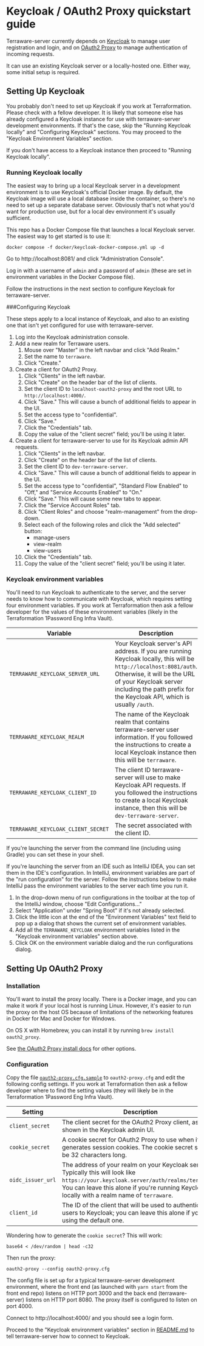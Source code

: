 # Keycloak / OAuth2 Proxy quickstart guide

Terraware-server currently depends on [Keycloak](https://keycloak.org/) to manage user registration and login, and on [OAuth2 Proxy](https://oauth2-proxy.github.io/oauth2-proxy/) to manage authentication of incoming requests.

It can use an existing Keycloak server or a locally-hosted one. Either way, some initial setup is required.

## Setting Up Keycloak

You probably don't need to set up Keycloak if you work at Terraformation. Please check with a fellow developer. It is likely that someone else has already configured a Keycloak instance for use with terraware-server development environments. If that's the case, skip the "Running Keycloak locally" and "Configuring Keycloak" sections. You may proceed to the "Keycloak Environment Variables" section.

If you don't have access to a Keycloak instance then proceed to "Running Keycloak locally".
### Running Keycloak locally

The easiest way to bring up a local Keycloak server in a development environment is to use Keycloak's official Docker image. By default, the Keycloak image will use a local database inside the container, so there's no need to set up a separate database server. Obviously that's not what you'd want for production use, but for a local dev environment it's usually sufficient.

This repo has a Docker Compose file that launches a local Keycloak server. The easiest way to get started is to use it:

```shell
docker compose -f docker/keycloak-docker-compose.yml up -d
```

Go to http://localhost:8081/ and click "Administration Console".

Log in with a username of `admin` and a password of `admin` (these are set in environment variables in the Docker Compose file).

Follow the instructions in the next section to configure Keycloak for terraware-server.

###Configuring Keycloak

These steps apply to a local instance of Keycloak, and also to an existing one that isn't yet configured for use with terraware-server.

1. Log into the Keycloak administration console.
2. Add a new realm for Terraware users.
   1. Mouse over "Master" in the left navbar and click "Add Realm."
   2. Set the name to `terraware`.
   3. Click "Create."
3. Create a client for OAuth2 Proxy.
   1. Click "Clients" in the left navbar.
   2. Click "Create" on the header bar of the list of clients.
   3. Set the client ID to `localhost-oauth2-proxy` and the root URL to `http://localhost:4000/`.
   4. Click "Save." This will cause a bunch of additional fields to appear in the UI.
   5. Set the access type to "confidential".
   6. Click "Save."
   7. Click the "Credentials" tab.
   8. Copy the value of the "client secret" field; you'll be using it later.
4. Create a client for terraware-server to use for its Keycloak admin API requests.
   1. Click "Clients" in the left navbar.
   2. Click "Create" on the header bar of the list of clients.
   3. Set the client ID to `dev-terraware-server`.
   4. Click "Save." This will cause a bunch of additional fields to appear in the UI.
   5. Set the access type to "confidential", "Standard Flow Enabled" to "Off," and "Service Accounts Enabled" to "On."
   6. Click "Save." This will cause some new tabs to appear.
   7. Click the "Service Account Roles" tab.
   8. Click "Client Roles" and choose "realm-management" from the drop-down.
   9. Select each of the following roles and click the "Add selected" button:
      - manage-users
      - view-realm
      - view-users
   10. Click the "Credentials" tab.
   11. Copy the value of the "client secret" field; you'll be using it later.


### Keycloak environment variables

You'll need to run Keycloak to authenticate to the server, and the server needs to know how to communicate with Keycloak, which requires setting four environment variables. If you work at Terraformation then ask a fellow developer for the values of these environment variables (likely in the Terraformation 1Password Eng Infra Vault).

| Variable | Description
| --- | ---
|`TERRAWARE_KEYCLOAK_SERVER_URL` | Your Keycloak server's API address. If you are running Keycloak locally, this will be `http://localhost:8081/auth`. Otherwise, it will be the URL of your Keycloak server including the path prefix for the Keycloak API, which is usually `/auth`.
|`TERRAWARE_KEYCLOAK_REALM` | The name of the Keycloak realm that contains terraware-server user information. If you followed the instructions to create a local Keycloak instance then this will be `terraware`.
|`TERRAWARE_KEYCLOAK_CLIENT_ID` | The client ID terraware-server will use to make Keycloak API requests. If you followed the instructions to create a local Keycloak instance, then this will be `dev-terraware-server`.
|`TERRAWARE_KEYCLOAK_CLIENT_SECRET` | The secret associated with the client ID.

If you're launching the server from the command line (including using Gradle) you can set these in your shell.

If you're launching the server from an IDE such as IntelliJ IDEA, you can set them in the IDE's configuration. In IntelliJ, environment variables are part of the "run configuration" for the server. Follow the instructions below to make IntelliJ pass the environment variables to the server each time you run it.

1. In the drop-down menu of run configurations in the toolbar at the top of the IntelliJ window, choose "Edit Configurations..."
2. Select "Application" under "Spring Boot" if it's not already selected.
3. Click the little icon at the end of the "Environment Variables" text field to pop up a dialog that shows the current set of environment variables.
4. Add all the `TERRAWARE_KEYCLOAK` environment variables listed in the "Keycloak environment variables" section above.
5. Click OK on the environment variable dialog and the run configurations dialog.


## Setting Up OAuth2 Proxy

### Installation
You'll want to install the proxy locally. There is a Docker image, and you can make it work if your local host is running Linux. However, it's easier to run the proxy on the host OS because of limitations of the networking features in Docker for Mac and Docker for Windows.

On OS X with Homebrew, you can install it by running `brew install oauth2_proxy`.

See [the OAuth2 Proxy install docs](https://oauth2-proxy.github.io/oauth2-proxy/docs/) for other options.


### Configuration
Copy the file [`oauth2-proxy.cfg.sample`](oauth2-proxy.cfg.sample) to `oauth2-proxy.cfg` and edit the following config settings. If you work at Terraformation then ask a fellow developer where to find the setting values (they will likely be in the Terraformation 1Password Eng Infra Vault).

| Setting | Description |
| --- | ---
| `client_secret` | The client secret for the OAuth2 Proxy client, as shown in the Keycloak admin UI.
| `cookie_secret` |  A cookie secret for OAuth2 Proxy to use when it generates session cookies. The cookie secret should be 32 characters long.
| `oidc_issuer_url` | The address of your realm on your Keycloak server. Typically this will look like `https://your.keycloak.server/auth/realms/terraware`. You can leave this alone if you're running Keycloak locally with a realm name of `terraware`.
| `client_id` | The ID of the client that will be used to authenticate users to Keycloak; you can leave this alone if you're using the default one.

Wondering how to generate the `cookie secret`? This will work:
```shell
base64 < /dev/random | head -c32
```
Then run the proxy:

```shell
oauth2-proxy --config oauth2-proxy.cfg
```

The config file is set up for a typical terraware-server development environment, where the front end (as launched with `yarn start` from the front end repo) listens on HTTP port 3000 and the back end (terraware-server) listens on HTTP port 8080. The proxy itself is configured to listen on port 4000.

Connect to http://localhost:4000/ and you should see a login form.

Proceed to the "Keycloak environment variables" section in [README.md](README.md) to tell terraware-server how to connect to Keycloak.

